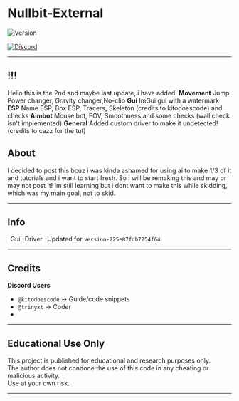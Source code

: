 # **Nullbit-External**

![Version](https://img.shields.io/badge/version-0.2-blue?style=flat-square)

[![Discord](https://img.shields.io/static/v1?message=trinyxt&logo=discord&label=Discord&color=7289DA&logoColor=white&labelColor=&style=for-the-badge)](https://discord.com/users/829074422517465119)

---

## !!!

Hello this is the 2nd and maybe last update, i have added: 
**Movement**
Jump Power changer, Gravity changer,No-clip
**Gui**
ImGui gui with a watermark
**ESP**
Name ESP, Box ESP, Tracers, Skeleton (credits to kitodoescode) and checks
**Aimbot**
Mouse bot, FOV, Smoothness and some checks (wall check isn't implemented)
**General**
Added custom driver to make it undetected! (credits to cazz for the tut)

## About

I decided to post this bcuz i was kinda ashamed for using ai to make 1/3 of it and tutorials
and i want to start fresh. So i will be remaking this and may or may not post it!
Im still learning but i dont want to make this while skidding, which was my main goal, not to skid.

---

## Info

-Gui
-Driver
-Updated for `version-225e87fdb7254f64`

---

## Credits

**Discord Users**  
- `@kitodoescode` → Guide/code snippets
- `@trinyxt` → Coder
- 
---

## Educational Use Only

This project is published for educational and research purposes only.  
The author does not condone the use of this code in any cheating or malicious activity.  
Use at your own risk.

---
